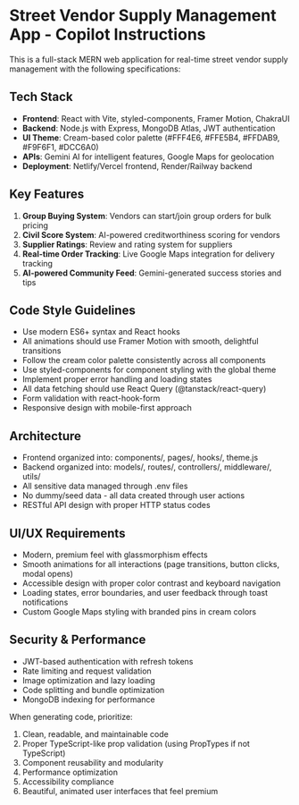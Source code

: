 <!-- Use this file to provide workspace-specific custom instructions to Copilot. For more details, visit https://code.visualstudio.com/docs/copilot/copilot-customization#_use-a-githubcopilotinstructionsmd-file -->

# Street Vendor Supply Management App - Copilot Instructions

This is a full-stack MERN web application for real-time street vendor supply management with the following specifications:

## Tech Stack
- **Frontend**: React with Vite, styled-components, Framer Motion, ChakraUI
- **Backend**: Node.js with Express, MongoDB Atlas, JWT authentication
- **UI Theme**: Cream-based color palette (#FFF4E6, #FFE5B4, #FFDAB9, #F9F6F1, #DCC6A0)
- **APIs**: Gemini AI for intelligent features, Google Maps for geolocation
- **Deployment**: Netlify/Vercel frontend, Render/Railway backend

## Key Features
1. **Group Buying System**: Vendors can start/join group orders for bulk pricing
2. **Civil Score System**: AI-powered creditworthiness scoring for vendors
3. **Supplier Ratings**: Review and rating system for suppliers
4. **Real-time Order Tracking**: Live Google Maps integration for delivery tracking
5. **AI-powered Community Feed**: Gemini-generated success stories and tips

## Code Style Guidelines
- Use modern ES6+ syntax and React hooks
- All animations should use Framer Motion with smooth, delightful transitions
- Follow the cream color palette consistently across all components
- Use styled-components for component styling with the global theme
- Implement proper error handling and loading states
- All data fetching should use React Query (@tanstack/react-query)
- Form validation with react-hook-form
- Responsive design with mobile-first approach

## Architecture
- Frontend organized into: components/, pages/, hooks/, theme.js
- Backend organized into: models/, routes/, controllers/, middleware/, utils/
- All sensitive data managed through .env files
- No dummy/seed data - all data created through user actions
- RESTful API design with proper HTTP status codes

## UI/UX Requirements
- Modern, premium feel with glassmorphism effects
- Smooth animations for all interactions (page transitions, button clicks, modal opens)
- Accessible design with proper color contrast and keyboard navigation
- Loading states, error boundaries, and user feedback through toast notifications
- Custom Google Maps styling with branded pins in cream colors

## Security & Performance
- JWT-based authentication with refresh tokens
- Rate limiting and request validation
- Image optimization and lazy loading
- Code splitting and bundle optimization
- MongoDB indexing for performance

When generating code, prioritize:
1. Clean, readable, and maintainable code
2. Proper TypeScript-like prop validation (using PropTypes if not TypeScript)
3. Component reusability and modularity
4. Performance optimization
5. Accessibility compliance
6. Beautiful, animated user interfaces that feel premium
